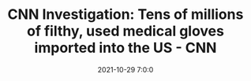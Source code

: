 ---
"title": "CNN Investigation: Tens of millions of filthy, used medical gloves imported into the US - CNN"
"date": "2021-10-29 7:0:0"
"feed_name": "GOOGLENEWSINDUSTRIAL"
"feed_website": "https://news.google.com/search?q=industrial%2Bincident&hl=en-US&gl=US&ceid=US:en"
"feed_rss": "https://news.google.com/rss/search?q=industrial%2Bincident&hl=en-US&gl=US&ceid=US:en"
"link": "https://www.cnn.com/2021/10/24/health/medical-gloves-us-thailand-investigation-cmd-intl/index.html"
"source": "{'href': 'https://www.cnn.com', 'title': 'CNN'}"
"file": "_posts/2021-1-1-987a20d83f982079b959b25b0800d2cf295c88a5.md"
"accident": "1"
"drilling": "0"
"dead": "0"
"injured": "0"
"arrested": "0"
"place": "unknown place"
"where": "unknown site"
"causes": "unknown"
"place_uri": "unknown place"
---